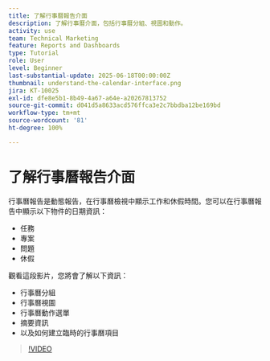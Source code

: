 ```yaml
---
title: 了解行事曆報告介面
description: 了解行事曆介面，包括行事曆分組、視圖和動作。
activity: use
team: Technical Marketing
feature: Reports and Dashboards
type: Tutorial
role: User
level: Beginner
last-substantial-update: 2025-06-18T00:00:00Z
thumbnail: understand-the-calendar-interface.png
jira: KT-10025
exl-id: dfe8e5b1-8b49-4a67-a64e-a20267813752
source-git-commit: d041d5a8633acd576ffca3e2c7bbdba12be169bd
workflow-type: tm+mt
source-wordcount: '81'
ht-degree: 100%

---
```


# 了解行事曆報告介面

行事曆報告是動態報告，在行事曆檢視中顯示工作和休假時間。您可以在行事曆報告中顯示以下物件的日期資訊：

* 任務
* 專案
* 問題
* 休假

觀看這段影片，您將會了解以下資訊：

* 行事曆分組
* 行事曆視圖
* 行事曆動作選單
* 摘要資訊
* 以及如何建立臨時的行事曆項目

>[!VIDEO](https://video.tv.adobe.com/v/3423318/?quality=12&learn=on&enablevpops)
